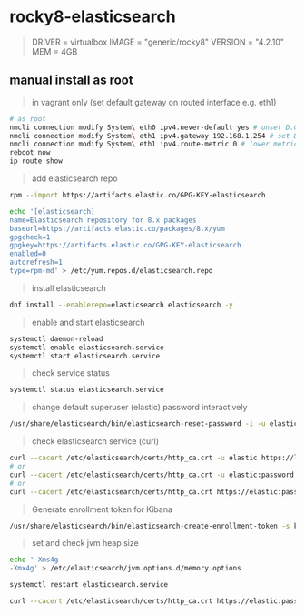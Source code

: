 # rocky8-elasticsearch

> DRIVER = virtualbox
> IMAGE = "generic/rocky8"
> VERSION = "4.2.10"
> MEM = 4GB

## manual install as root

> in vagrant only (set default gateway on routed interface e.g. eth1)

```bash
# as root
nmcli connection modify System\ eth0 ipv4.never-default yes # unset D.G on eth0
nmcli connection modify System\ eth1 ipv4.gateway 192.168.1.254 # set D.G on eth1
nmcli connection modify System\ eth1 ipv4.route-metric 0 # lower metric is better
reboot now
ip route show
```

> add elasticsearch repo

```bash
rpm --import https://artifacts.elastic.co/GPG-KEY-elasticsearch

echo '[elasticsearch]
name=Elasticsearch repository for 8.x packages
baseurl=https://artifacts.elastic.co/packages/8.x/yum
gpgcheck=1
gpgkey=https://artifacts.elastic.co/GPG-KEY-elasticsearch
enabled=0
autorefresh=1
type=rpm-md' > /etc/yum.repos.d/elasticsearch.repo
```

> install elasticsearch

```bash
dnf install --enablerepo=elasticsearch elasticsearch -y
```

> enable and start elasticsearch

```bash
systemctl daemon-reload
systemctl enable elasticsearch.service
systemctl start elasticsearch.service
```

> check service status

```bash
systemctl status elasticsearch.service
```

> change default superuser (elastic) password interactively

```bash
/usr/share/elasticsearch/bin/elasticsearch-reset-password -i -u elastic
```

> check elasticsearch service (curl)

```bash
curl --cacert /etc/elasticsearch/certs/http_ca.crt -u elastic https://localhost:9200
# or
curl --cacert /etc/elasticsearch/certs/http_ca.crt -u elastic:password https://localhost:9200
# or
curl --cacert /etc/elasticsearch/certs/http_ca.crt https://elastic:password@localhost:9200
```

> Generate enrollment token for Kibana

```bash
/usr/share/elasticsearch/bin/elasticsearch-create-enrollment-token -s kibana --url https://192.168.1.151:9200
```

> set and check jvm heap size

```bash
echo '-Xms4g
-Xmx4g' > /etc/elasticsearch/jvm.options.d/memory.options

systemctl restart elasticsearch.service

curl --cacert /etc/elasticsearch/certs/http_ca.crt https://elastic:password@localhost:9200/_nodes/_all/jvm?pretty
```
